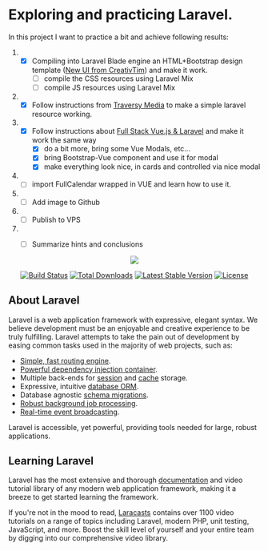 # Exploring and practicing Laravel.
In this project I want to practice a bit and achieve following results:  
1. - [x] Compiling into Laravel Blade engine an HTML+Bootstrap design template ([New UI from CreativTim](http://demos.creative-tim.com/now-ui-kit/index.html)) and make it work.
        - [ ] compile the CSS resources using Laravel Mix
        - [ ] compile JS resources using Laravel Mix 
2. - [x] Follow instructions from [Traversy Media](https://youtu.be/4pc6cgisbKE) to make a simple laravel resource working.
3. - [x] Follow instructions about [Full Stack Vue.js & Laravel](https://youtu.be/DJ6PD_jBtU0) and make it work the same way 
        - [x] do a bit more, bring some Vue Modals, etc...
        - [x] bring Bootstrap-Vue component and use it for modal
        - [x] make everything look nice, in cards and controlled via nice modal
4. - [ ] import FullCalendar wrapped in VUE and learn how to use it.
5. - [ ] Add image to Github
6. - [ ] Publish to VPS
7. - [ ] Summarize hints and conclusions





<p align="center"><img src="https://laravel.com/assets/img/components/logo-laravel.svg"></p>

<p align="center">
<a href="https://travis-ci.org/laravel/framework"><img src="https://travis-ci.org/laravel/framework.svg" alt="Build Status"></a>
<a href="https://packagist.org/packages/laravel/framework"><img src="https://poser.pugx.org/laravel/framework/d/total.svg" alt="Total Downloads"></a>
<a href="https://packagist.org/packages/laravel/framework"><img src="https://poser.pugx.org/laravel/framework/v/stable.svg" alt="Latest Stable Version"></a>
<a href="https://packagist.org/packages/laravel/framework"><img src="https://poser.pugx.org/laravel/framework/license.svg" alt="License"></a>
</p>

## About Laravel

Laravel is a web application framework with expressive, elegant syntax. We believe development must be an enjoyable and creative experience to be truly fulfilling. Laravel attempts to take the pain out of development by easing common tasks used in the majority of web projects, such as:

- [Simple, fast routing engine](https://laravel.com/docs/routing).
- [Powerful dependency injection container](https://laravel.com/docs/container).
- Multiple back-ends for [session](https://laravel.com/docs/session) and [cache](https://laravel.com/docs/cache) storage.
- Expressive, intuitive [database ORM](https://laravel.com/docs/eloquent).
- Database agnostic [schema migrations](https://laravel.com/docs/migrations).
- [Robust background job processing](https://laravel.com/docs/queues).
- [Real-time event broadcasting](https://laravel.com/docs/broadcasting).

Laravel is accessible, yet powerful, providing tools needed for large, robust applications.

## Learning Laravel

Laravel has the most extensive and thorough [documentation](https://laravel.com/docs) and video tutorial library of any modern web application framework, making it a breeze to get started learning the framework.

If you're not in the mood to read, [Laracasts](https://laracasts.com) contains over 1100 video tutorials on a range of topics including Laravel, modern PHP, unit testing, JavaScript, and more. Boost the skill level of yourself and your entire team by digging into our comprehensive video library.


